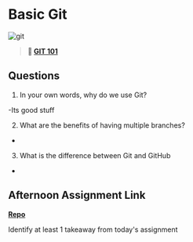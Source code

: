 # Basic Git

![git](https://git-scm.com/images/branching-illustration@2x.png)

> **📖 [GIT 101](https://codeworksacademy.com/fs-student-guide/resources/wk1/01-GIT)**

## Questions

1. In your own words, why do we use Git?

-Its good stuff

2. What are the benefits of having multiple branches?

-

3. What is the difference between Git and GitHub

-

## Afternoon Assignment Link

**[Repo](https://github.com/Jakeepaulin/<ASSIGNMENT_REPO>)**

Identify at least 1 takeaway from today's assignment
